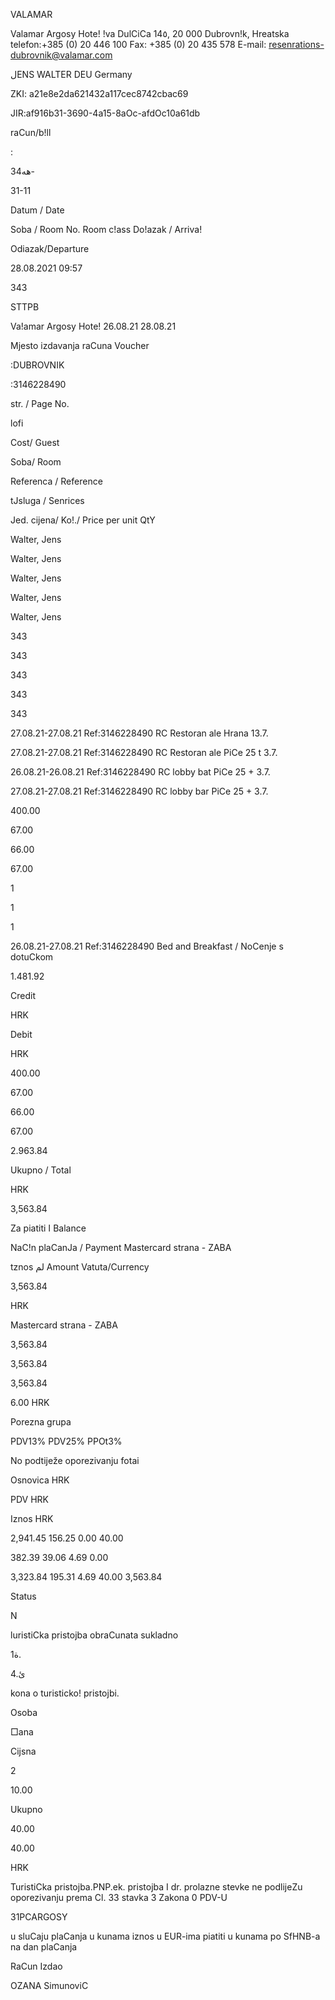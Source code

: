 VALAMAR

Valamar Argosy Hote!
!va DulCiCa 14٥,  20  000  Dubrovn!k,  Hreatska
telefon:+385 (0)  20 446  100
Fax:  +385  (0)  20 435  578
E-mail:  resenrations-dubrovnik@valamar.com

لENS  WALTER
DEU
Germany

ZKI:  a21e8e2da621432a117cec8742cbac69

JIR:af916b31-3690-4a15-8aOc-afdOc10a61db

raCun/b!ll

:

34هه-

31-11

Datum / Date

Soba /  Room  No.
Room  c!ass
Do!azak / Arriva!

Odiazak/Departure

28.08.2021  09:57

343

STTPB

Va!amar Argosy  Hote!
26.08.21
28.08.21

Mjesto izdavanja  raCuna
Voucher

:DUBROVNIK

:3146228490

str. / Page No.

lofi

Cost/
Guest

Soba/
Room

Referenca /
Reference

tJsluga /
Senrices

Jed.  cijena/  Ko!./
Price  per unit  QtY

Walter, Jens

Walter,  Jens

Walter,  Jens

Walter,  Jens

Walter,  Jens

343

343

343

343

343

27.08.21-27.08.21  Ref:3146228490  RC Restoran  ale Hrana  13.7.

27.08.21-27.08.21  Ref:3146228490  RC  Restoran ale PiCe  25  t 3.7.

26.08.21-26.08.21  Ref:3146228490  RC  lobby bat PiCe  25 +  3.7.

27.08.21-27.08.21  Ref:3146228490  RC  lobby bar PiCe  25 +  3.7.

400.00

67.00

66.00

67.00

1

1

1

26.08.21-27.08.21  Ref:3146228490  Bed  and  Breakfast / NoCenje s dotuCkom

1.481.92

Credit

HRK

Debit

HRK

400.00

67.00

66.00

67.00

2.963.84

Ukupno / Total

HRK

3,563.84

Za  piatiti ا Balance

NaC!n  plaCanJa /  Payment
Mastercard strana - ZABA

tznos لم Amount  Vatuta/Currency

3,563.84

HRK

Mastercard  strana - ZABA

3,563.84

3,563.84

3,563.84

6.00  HRK

Porezna grupa

PDV13%
PDV25%
PPOt3%

No  podtiježe oporezivanju
fotai

Osnovica  HRK

PDV  HRK

Iznos  HRK

2,941.45
156.25
0.00
40.00

382.39
39.06
4.69
0.00

3,323.84
195.31
4.69
40.00
3,563.84

Status

N

luristiCka  pristojba obraCunata sukladno

 ة1.

 4.ئ

kona о turisticko! pristojbi.

Osoba

□ana

Cijsna

2

10.00

Ukupno

40.00

40.00

HRK

TuristiCka  pristojba.PNP.ek.  pristojba I  dr.  prolazne stevke ne podlijeZu oporezivanju  prema Cl.  33  stavka  3  Zakona 0  PDV-U

31PCARGOSY

u  sluCaju  plaCanja  u  kunama  iznos  u  EUR-ima  piatiti  u  kunama  po  SfHNB-a na dan  plaCanja

RaCun  Izdao

OZANA SimunoviC

